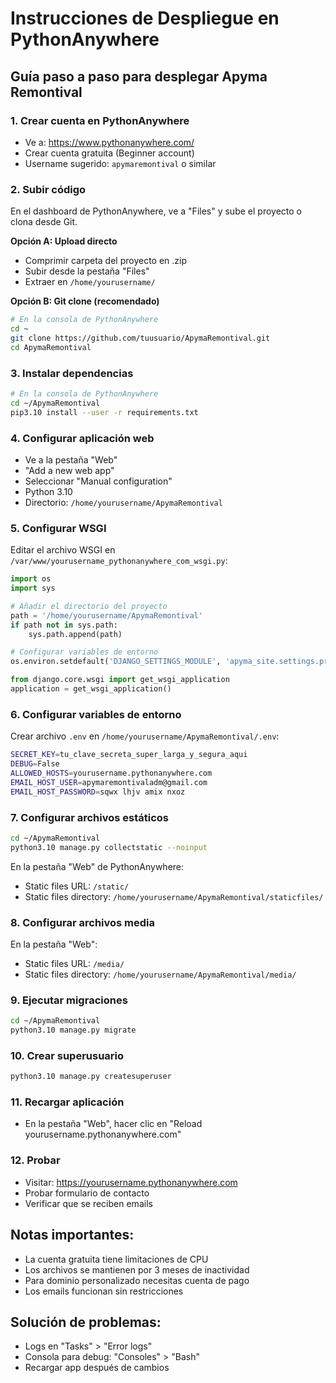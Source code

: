 # Instrucciones de Despliegue en PythonAnywhere

## Guía paso a paso para desplegar Apyma Remontival

### 1. Crear cuenta en PythonAnywhere
- Ve a: https://www.pythonanywhere.com/
- Crear cuenta gratuita (Beginner account)
- Username sugerido: `apymaremontival` o similar

### 2. Subir código
En el dashboard de PythonAnywhere, ve a "Files" y sube el proyecto o clona desde Git.

**Opción A: Upload directo**
- Comprimir carpeta del proyecto en .zip
- Subir desde la pestaña "Files"
- Extraer en `/home/yourusername/`

**Opción B: Git clone (recomendado)**
```bash
# En la consola de PythonAnywhere
cd ~
git clone https://github.com/tuusuario/ApymaRemontival.git
cd ApymaRemontival
```

### 3. Instalar dependencias
```bash
# En la consola de PythonAnywhere
cd ~/ApymaRemontival
pip3.10 install --user -r requirements.txt
```

### 4. Configurar aplicación web
- Ve a la pestaña "Web"
- "Add a new web app"
- Seleccionar "Manual configuration"
- Python 3.10
- Directorio: `/home/yourusername/ApymaRemontival`

### 5. Configurar WSGI
Editar el archivo WSGI en `/var/www/yourusername_pythonanywhere_com_wsgi.py`:

```python
import os
import sys

# Añadir el directorio del proyecto
path = '/home/yourusername/ApymaRemontival'
if path not in sys.path:
    sys.path.append(path)

# Configurar variables de entorno
os.environ.setdefault('DJANGO_SETTINGS_MODULE', 'apyma_site.settings.production')

from django.core.wsgi import get_wsgi_application
application = get_wsgi_application()
```

### 6. Configurar variables de entorno
Crear archivo `.env` en `/home/yourusername/ApymaRemontival/.env`:

```bash
SECRET_KEY=tu_clave_secreta_super_larga_y_segura_aqui
DEBUG=False
ALLOWED_HOSTS=yourusername.pythonanywhere.com
EMAIL_HOST_USER=apymaremontivaladm@gmail.com
EMAIL_HOST_PASSWORD=sqwx lhjv amix nxoz
```

### 7. Configurar archivos estáticos
```bash
cd ~/ApymaRemontival
python3.10 manage.py collectstatic --noinput
```

En la pestaña "Web" de PythonAnywhere:
- Static files URL: `/static/`
- Static files directory: `/home/yourusername/ApymaRemontival/staticfiles/`

### 8. Configurar archivos media
En la pestaña "Web":
- Static files URL: `/media/`
- Static files directory: `/home/yourusername/ApymaRemontival/media/`

### 9. Ejecutar migraciones
```bash
cd ~/ApymaRemontival
python3.10 manage.py migrate
```

### 10. Crear superusuario
```bash
python3.10 manage.py createsuperuser
```

### 11. Recargar aplicación
- En la pestaña "Web", hacer clic en "Reload yourusername.pythonanywhere.com"

### 12. Probar
- Visitar: https://yourusername.pythonanywhere.com
- Probar formulario de contacto
- Verificar que se reciben emails

## Notas importantes:
- La cuenta gratuita tiene limitaciones de CPU
- Los archivos se mantienen por 3 meses de inactividad
- Para dominio personalizado necesitas cuenta de pago
- Los emails funcionan sin restricciones

## Solución de problemas:
- Logs en "Tasks" > "Error logs"
- Consola para debug: "Consoles" > "Bash"
- Recargar app después de cambios